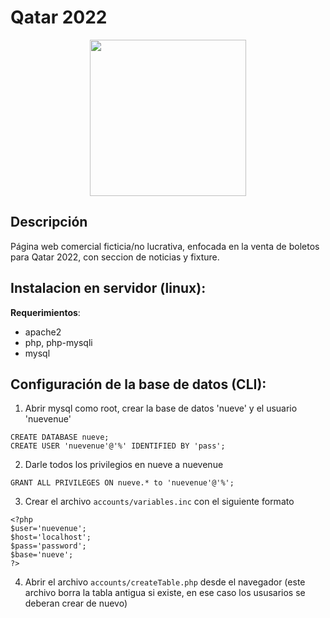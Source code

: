 # Qatar 2022

<p align="center"><a href="https://github.com/julian4132/webpage/" target="_blank"><img src="https://blogger.googleusercontent.com/img/b/R29vZ2xl/AVvXsEjOvjzsnX8ZuRAu3Q6rd6zcTB1blNargpKl1VSaaF-sCK6rhNTisThXPHyCMJWeVaO1QieP6EDTrMzPmH4TDlyLPAwgrmx7lkk-njAt6j1y1BQbYw5WLpi-kchbmbI55I4ShjCCGYpO7iCwd_2ZnKBl81v1bivlj5V_vZuNDh7TW9jlMU0iMQorng19/s16000/Qatar2022.png" width="250"></a></p>

## Descripción
Página web comercial ficticia/no lucrativa, enfocada en la venta de boletos para Qatar 2022, con seccion de noticias y fixture.

## Instalacion en servidor (linux):
**Requerimientos**: 
- apache2
- php, php-mysqli
- mysql

## Configuración de la base de datos (CLI):
1. Abrir mysql como root, crear la base de datos 'nueve' y el usuario 'nuevenue'
```
CREATE DATABASE nueve;
CREATE USER 'nuevenue'@'%' IDENTIFIED BY 'pass';
```
2. Darle todos los privilegios en nueve a nuevenue 
```
GRANT ALL PRIVILEGES ON nueve.* to 'nuevenue'@'%';
```
3. Crear el archivo `accounts/variables.inc` con el siguiente formato
```
<?php
$user='nuevenue';
$host='localhost';
$pass='password';
$base='nueve';
?>
```
4. Abrir el archivo `accounts/createTable.php` desde el navegador (este archivo borra la tabla antigua si existe, en ese caso los ususarios se deberan crear de nuevo)
